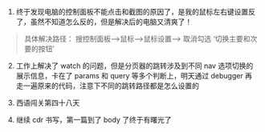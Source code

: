 1. 终于发现电脑的控制面板不能点击和截图的原因了，是我的鼠标左右键设置反了，虽然不知道怎么反的，但是解决后的电脑又清爽了！

> 具体解决路径：
> 搜控制面板-->鼠标-->鼠标设置--> 取消勾选 ‘切换主要和次要的按钮’

2. 工作上解决了 watch 的问题，但是分页器的跳转涉及到不同 nav 选项切换的展示信息，卡在了 params 和 query 等多个判断上，明天通过 debugger 再走一遍原来的代码，注意下不同的跳转路径都是怎么设置的

3. 西语闯关第四十八天

4. 继续 cdr 书写，第一篇到了 body 了终于有曙光了
